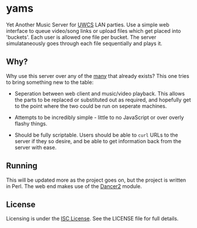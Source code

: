 yams
====

Yet Another Music Server for [UWCS](https://uwcs.co.uk) LAN parties. Use a
simple web interface to queue video/song links or upload files which get
placed into 'buckets'. Each user is allowed one file per bucket. The server
simulataneously goes through each file sequentially and plays it.

Why?
---

Why use this server over any of the
[many](https://uwcs.co.uk/cms/about/gaming/lans/music-servers/") that already
exists? This one tries to bring something new to the table:

* Seperation between web client and music/video playback. This allows the parts
  to be replaced or substituted out as required, and hopefully get to the point
  where the two could be run on seperate machines.

* Attempts to be incredibly simple - little to no JavaScript or over overly
  flashy things.

* Should be fully scriptable. Users should be able to `curl` URLs to the server
  if they so desire, and be able to get information back from the server with
  ease.

Running
-------

This will be updated more as the project goes on, but the project is written in
Perl. The web end makes use of the [Dancer2](http://perldancer.org) module.

License
-------

Licensing is under the [ISC License](https://en.wikipedia.org/wiki/ISC_license).
See the LICENSE file for full details.
